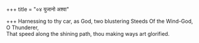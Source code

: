 +++
title = "०४ युजानो अश्वा"

+++
Harnessing to thy car, as God, two blustering Steeds Of the Wind-God, O Thunderer,  
     That speed along the shining path, thou making ways art glorified.